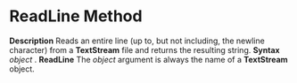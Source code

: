 
# ReadLine Method



 **Description**
Reads an entire line (up to, but not including, the newline character) from a  **TextStream** file and returns the resulting string.
 **Syntax**
 _object_ . **ReadLine**
The  _object_ argument is always the name of a **TextStream** object.
